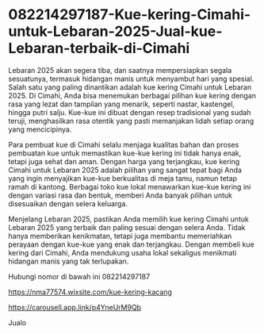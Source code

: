 # 082214297187-Kue-kering-Cimahi-untuk-Lebaran-2025-Jual-kue-Lebaran-terbaik-di-Cimahi

Lebaran 2025 akan segera tiba, dan saatnya mempersiapkan segala sesuatunya, termasuk hidangan manis untuk menyambut hari yang spesial. Salah satu yang paling dinantikan adalah kue kering Cimahi untuk Lebaran 2025. Di Cimahi, Anda bisa menemukan berbagai pilihan kue kering dengan rasa yang lezat dan tampilan yang menarik, seperti nastar, kastengel, hingga putri salju. Kue-kue ini dibuat dengan resep tradisional yang sudah teruji, menghasilkan rasa otentik yang pasti memanjakan lidah setiap orang yang mencicipinya.

Para pembuat kue di Cimahi selalu menjaga kualitas bahan dan proses pembuatan kue untuk memastikan kue-kue kering ini tidak hanya enak, tetapi juga sehat dan aman. Dengan harga yang terjangkau, kue kering Cimahi untuk Lebaran 2025 adalah pilihan yang sangat tepat bagi Anda yang ingin menyajikan kue-kue berkualitas di meja tamu, namun tetap ramah di kantong. Berbagai toko kue lokal menawarkan kue-kue kering ini dengan variasi rasa dan bentuk, memberi Anda banyak pilihan untuk disesuaikan dengan selera keluarga.

Menjelang Lebaran 2025, pastikan Anda memilih kue kering Cimahi untuk Lebaran 2025 yang terbaik dan paling sesuai dengan selera Anda. Tidak hanya memberikan kenikmatan, tetapi juga membantu memeriahkan perayaan dengan kue-kue yang enak dan terjangkau. Dengan membeli kue kering dari Cimahi, Anda mendukung usaha lokal sekaligus menikmati hidangan manis yang tak terlupakan.

Hubungi nomor di bawah ini
082214297187

https://nma77574.wixsite.com/kue-kering-kacang

https://carousell.app.link/p4YneUrM9Qb

Jualo
